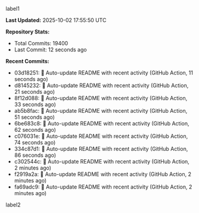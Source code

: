 
label1 
<!-- ACTIVITY_START -->
**Last Updated:** 2025-10-02 17:55:50 UTC

**Repository Stats:**
- Total Commits: 19400
- Last Commit: 12 seconds ago

**Recent Commits:**
- 03d18251: 🤖 Auto-update README with recent activity (GitHub Action, 11 seconds ago)
- d8145232: 🤖 Auto-update README with recent activity (GitHub Action, 21 seconds ago)
- 8f12d088: 🤖 Auto-update README with recent activity (GitHub Action, 33 seconds ago)
- ab5b8fac: 🤖 Auto-update README with recent activity (GitHub Action, 51 seconds ago)
- 6be683c8: 🤖 Auto-update README with recent activity (GitHub Action, 62 seconds ago)
- c076031e: 🤖 Auto-update README with recent activity (GitHub Action, 74 seconds ago)
- 334c87d1: 🤖 Auto-update README with recent activity (GitHub Action, 86 seconds ago)
- c302544c: 🤖 Auto-update README with recent activity (GitHub Action, 2 minutes ago)
- f2919a2a: 🤖 Auto-update README with recent activity (GitHub Action, 2 minutes ago)
- fa69adc9: 🤖 Auto-update README with recent activity (GitHub Action, 2 minutes ago)
<!-- ACTIVITY_END -->

label2
